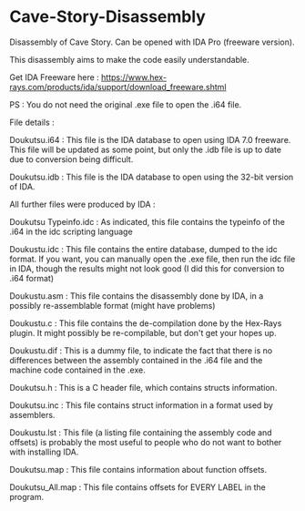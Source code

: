 # Cave-Story-Disassembly
Disassembly of Cave Story. Can be opened with IDA Pro (freeware version).

This disassembly aims to make the code easily understandable.

Get IDA Freeware here : https://www.hex-rays.com/products/ida/support/download_freeware.shtml

PS : You do not need the original .exe file to open the .i64 file.



File details :

Doukutsu.i64 : This file is the IDA database to open using IDA 7.0 freeware. This file will be updated as some point, but only the .idb file is up to date due to conversion being difficult.

Doukutsu.idb : This file is the IDA database to open using the 32-bit version of IDA.

All further files were produced by IDA :

Doukutsu Typeinfo.idc : As indicated, this file contains the typeinfo of the .i64 in the idc scripting language

Doukustu.idc : This file contains the entire database, dumped to the idc format. If you want, you can manually open the .exe file, then run the idc file in IDA, though the results might not look good (I did this for conversion to .i64 format)

Doukustu.asm : This file contains the disassembly done by IDA, in a possibly re-assemblable format (might have problems)

Doukustu.c : This file contains the de-compilation done by the Hex-Rays plugin. It might possibly be re-compilable, but don't get your hopes up.

Doukustu.dif : This is a dummy file, to indicate the fact that there is no differences between the assembly contained in the .i64 file and the machine code contained in the .exe.

Doukutsu.h : This is a C header file, which contains structs information.

Doukutsu.inc : This file contains struct information in a format used by assemblers.

Doukustu.lst : This file (a listing file containing the assembly code and offsets) is probably the most useful to people who do not want to bother with installing IDA.

Doukutsu.map : This file contains information about function offsets.

Doukutsu_All.map : This file contains offsets for EVERY LABEL in the program.
